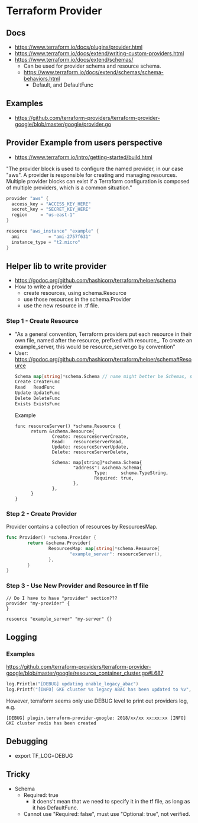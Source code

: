 # Terraform Provider

## Docs
* https://www.terraform.io/docs/plugins/provider.html
* https://www.terraform.io/docs/extend/writing-custom-providers.html
* https://www.terraform.io/docs/extend/schemas/
  * Can be used for provider schema and resource schema. 
  * https://www.terraform.io/docs/extend/schemas/schema-behaviors.html
    * Default, and DefaultFunc
## Examples
* https://github.com/terraform-providers/terraform-provider-google/blob/master/google/provider.go

## Provider Example from users perspective
* https://www.terraform.io/intro/getting-started/build.html

"The provider block is used to configure the named provider, in our case "aws". A provider is responsible for creating and managing resources. Multiple provider blocks can exist if a Terraform configuration is composed of multiple providers, which is a common situation."
```go
provider "aws" {
  access_key = "ACCESS_KEY_HERE"
  secret_key = "SECRET_KEY_HERE"
  region     = "us-east-1"
}

resource "aws_instance" "example" {
  ami           = "ami-2757f631"
  instance_type = "t2.micro"
}
```

## Helper lib to write provider
* https://godoc.org/github.com/hashicorp/terraform/helper/schema
* How to write a provider
  * create resources, using schema.Resource
  * use those resources in the schema.Provider
  * use the new resource in .tf file.

### Step 1 - Create Resource
* "As a general convention, Terraform providers put each resource in their own file, 
named after the resource, prefixed with resource_. To create an example_server, 
this would be resource_server.go by convention"
* User: https://godoc.org/github.com/hashicorp/terraform/helper/schema#Resource
  ```go
  Schema map[string]*schema.Schema // name might better be Schemas, since it is actually a collection of Schemas
  Create CreateFunc
  Read   ReadFunc
  Update UpdateFunc
  Delete DeleteFunc
  Exists ExistsFunc
  ```
  Example
  ```
  func resourceServer() *schema.Resource {
        return &schema.Resource{
                Create: resourceServerCreate,
                Read:   resourceServerRead,
                Update: resourceServerUpdate,
                Delete: resourceServerDelete,

                Schema: map[string]*schema.Schema{
                        "address": &schema.Schema{
                                Type:     schema.TypeString,
                                Required: true,
                        },
                },
        }
  }
  ```

### Step 2 - Create Provider
Provider contains a collection of resources by ResourcesMap.
```go
func Provider() *schema.Provider {
        return &schema.Provider{
                ResourcesMap: map[string]*schema.Resource{
                        "example_server": resourceServer(),
                },
        }
}
```


### Step 3 - Use New Provider and Resource in tf file
```
// Do I have to have "provider" section???
provider "my-provider" {
}

resource "example_server" "my-server" {}
```

## Logging
### Examples
https://github.com/terraform-providers/terraform-provider-google/blob/master/google/resource_container_cluster.go#L687
```go
log.Println("[DEBUG] updating enable_legacy_abac")
log.Printf("[INFO] GKE cluster %s legacy ABAC has been updated to %v", d.Id(), enabled)
```

However, terraform seems only use DEBUG level to print out providers log, e.g.
```
[DEBUG] plugin.terraform-provider-google: 2018/xx/xx xx:xx:xx [INFO] GKE cluster redis has been created
```

## Debugging
* export TF_LOG=DEBUG

## Tricky
* Schema
  * Required: true
    * it doens't mean that we need to specify it in the tf file, as long as it has DefaultFunc.
  * Cannot use "Required: false", must use "Optional: true", not verified.
